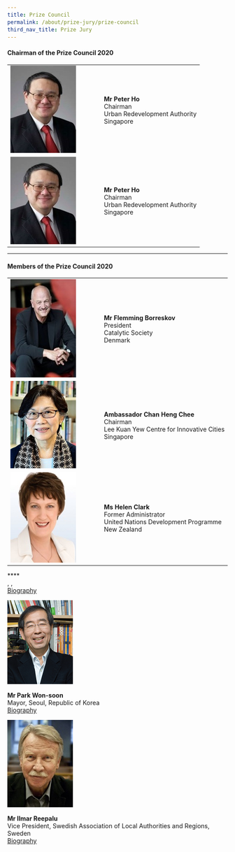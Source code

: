 ```yaml
---
title: Prize Council
permalink: /about/prize-jury/prize-council
third_nav_title: Prize Jury
---
```


#### **Chairman of the Prize Council 2020**

<table style="width: 100%;" border="0" cellpadding="0px">
<tbody>
<tr>
<td style="width: 200px;"><img src="/images/jury/peter-ho.jpg" alt="Peter Ho" /></td>
<td><strong>Mr Peter Ho</strong><br />Chairman<br />Urban Redevelopment Authority<br />Singapore</td>
</tr>
<tr>
<td><img src="/images/jury/peter-ho.jpg" alt="Peter Ho" /></td>
<td><strong>Mr Peter Ho</strong><br />Chairman<br />Urban Redevelopment Authority<br />Singapore</td>
</tr>
</tbody>
</table>

---

#### **Members of the Prize Council 2020**

<table style="width: 100%;" border="0" cellpadding="0px">
<tbody>
<tr>
<td style="width: 200px;"><img src="/images/jury/flemming-borreskov.jpg" alt="Flemming Borreskov" /></td>
<td><strong>Mr Flemming Borreskov</strong><br />President<br />Catalytic Society<br />Denmark</td>
</tr>
<tr>
<td><img src="/images/jury/chan-heng-chee.jpg" alt="Chan Heng Chee" /></td>
<td><strong>Ambassador Chan Heng Chee</strong><br />Chairman<br />Lee Kuan Yew Centre for Innovative Cities<br />Singapore</td>
</tr>
<tr>
<td><img src="/images/jury/helen-clark.jpg" alt="Helen Clark" /></td>
<td><strong>Ms Helen Clark</strong><br />Former Administrator<br />United Nations Development Programme<br />New Zealand</td>
</tr>
</tbody>
</table>




<div style="width:150px"></div>

****<br> 
, , <br> 
[Biography](www.google.com)<br>

<div style="width:150px"><img src="/images/jury/park-won-soon.png" alt="Park Won-soon" /></div>

**Mr Park Won-soon**<br> 
Mayor, Seoul, Republic of Korea<br> 
[Biography](www.google.com)<br>

<div style="width:150px"><img src="/images/jury/ilmar-reepalu.jpg" alt="Ilmar Reepalu" /></div>

**Mr Ilmar Reepalu**<br> 
Vice President, Swedish Association of Local Authorities and Regions, Sweden<br> 
[Biography](www.google.com)<br>
